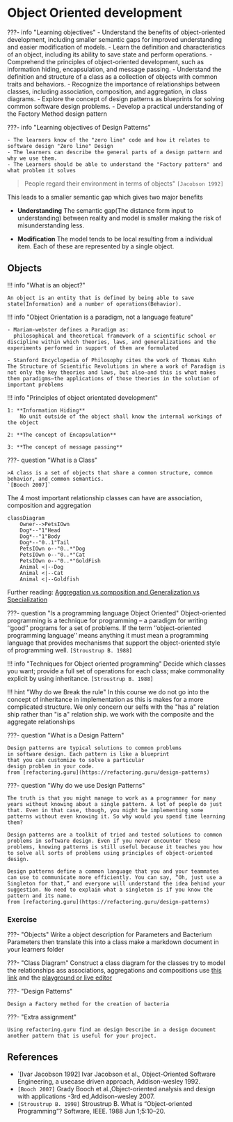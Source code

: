 # Object Oriented development

???- info "Learning objectives"
    - Understand the benefits of object-oriented development, including smaller semantic gaps for improved understanding and easier modification of models.
    - Learn the definition and characteristics of an object, including its ability to save state and perform operations.
    - Comprehend the principles of object-oriented development, such as information hiding, encapsulation, and message passing.
    - Understand the definition and structure of a class as a collection of objects with common traits and behaviors.
    - Recognize the importance of relationships between classes, including association, composition, and aggregation, in class diagrams.
    - Explore the concept of design patterns as blueprints for solving common software design problems.
    - Develop a practical understanding of the Factory Method design pattern

???- info "Learning objectives of Design Patterns"

    - The learners know of the "zero line" code and how it relates to software design "Zero line" Design
    - The learners can describe the general parts of a design pattern and why we use them.
    - The Learners should be able to understand the "Factory pattern" and what problem it solves


>People regard their environment in terms of objects"
`[Jacobson 1992]`

This leads to a smaller semantic gap which
gives two major benefits

- **Understanding**
The semantic gap(The distance form input to understanding) between reality and model is smaller making the risk of misunderstanding less.

- **Modification**
    The model tends to be local resulting from a individual item. Each of these are represented by a single object.


## Objects

!!! info "What is an object?"

    An object is an entity that is defined by being able to save state(Information) and a number of operations(Behavior).

!!! info "Object Orientation is a paradigm, not a language feature"

    - Mariam-webster defines a Paradigm as:
      philosophical and theoretical framework of a scientific school or discipline within which theories, laws, and generalizations and the experiments performed in support of them are formulated

    - Stanford Encyclopedia of Philosophy cites the work of Thomas Kuhn The Structure of Scientific Revolutions in where a work of Paradigm is not only the key theories and laws, but also—and this is what makes them paradigms—the applications of those theories in the solution of important problems

!!! info "Principles of object orientated development"

    1: **Information Hiding**
        No unit outside of the object shall know the internal workings of the object

    2: **The concept of Encapsulation**

    3: **The concept of message passing**

???- question "What is a Class"

    >A class is a set of objects that share a common structure, common behavior, and common semantics.
    `[Booch 2007]`


The 4 most important relationship classes can have
are association, composition and aggregation

```mermaid
classDiagram
    Owner-->PetsIOwn
    Dog*--"1"Head
    Dog*--"1"Body
    Dog*--"0..1"Tail
    PetsIOwn o--"0..*"Dog
    PetsIOwn o--"0..*"Cat
    PetsIOwn o--"0..*"GoldFish
    Animal <|--Dog
    Animal <|--Cat
    Animal <|--Goldfish
```

Further reading:
[Aggregation vs composition and Generalization vs Specialization](https://www.visual-paradigm.com/guide/uml-unified-modeling-language/uml-aggregation-vs-composition/)

???- question "Is a programming language Object Oriented"
    Object-oriented programming is a technique for programming – a paradigm for writing ‘‘good’’ programs for a set of problems. If the term ‘‘object-oriented programming language’’ means anything it must mean a programming language that provides mechanisms that support the object-oriented style of programming well.
    `[Stroustrup B. 1988]`

!!! info "Techniques for Object oriented programming"
    Decide which classes you want;
    provide a full set of operations for each class;
    make commonality explicit by using inheritance.
    `[Stroustrup B. 1988]`

!!! hint "Why do we Break the rule"
    In this course we do not go into the concept of
    inheritance in implementation as this is makes for a
    more complicated structure. We only concern our selfs
    with the "has a" relation ship rather than "is a" relation ship.
    we work with the composite and the aggregate relationships

???- question  "What is a Design Pattern"

    Design patterns are typical solutions to common problems
    in software design. Each pattern is like a blueprint
    that you can customize to solve a particular
    design problem in your code.
    from [refactoring.guru](https://refactoring.guru/design-patterns)

???- question  "Why do we use Design Patterns"

    The truth is that you might manage to work as a programmer for many years without knowing about a single pattern. A lot of people do just that. Even in that case, though, you might be implementing some patterns without even knowing it. So why would you spend time learning them?

    Design patterns are a toolkit of tried and tested solutions to common problems in software design. Even if you never encounter these problems, knowing patterns is still useful because it teaches you how to solve all sorts of problems using principles of object-oriented design.

    Design patterns define a common language that you and your teammates can use to communicate more efficiently. You can say, “Oh, just use a Singleton for that,” and everyone will understand the idea behind your suggestion. No need to explain what a singleton is if you know the pattern and its name.
    from [refactoring.guru](https://refactoring.guru/design-patterns)

### Exercise
???- "Objects"
    Write a object description for Parameters and Bacterium Parameters then translate this into a class make a markdown document in your learners folder

???- "Class Diagram"
    Construct a class diagram for the classes
    try to model the relationships ass associations, aggregations
    and compositions
    use [this link](https://mermaid.js.org/syntax/classDiagram.html)
   and the [playground or live editor](https://www.mermaidchart.com/play#pako:eNpdjbEOgjAURX_lpZMO_QEGEynKQqIDW2F4wdY2Sl9TmhBD-XfByKB3PefeO7GOboplTD9p7AyGCHXRhMbBkqMUJtgh9ji0wPkhlSpCT069EuS7kmAw5L119_3WyFcNxFStooJorHvMGxSfjYtTCQpZoY_k219Wj5TgJO3VLCf_zAS1NM9SY6aRdxhAYPhKbH4Dm8NAOg)

???- "Design Patterns"

    Design a Factory method for the creation of bacteria

???- "Extra assignment"

    Using refactoring.guru find an design Describe in a design document another pattern that is useful for your project.


## References

- `[Ivar Jacobson 1992] Ivar Jacobson et al., Object-Oriented Software Engineering, a usecase driven approach, Addison-wesley 1992.
- `[Booch 2007]` Grady Booch et al.,Object-oriented analysis and design with applications -3rd ed,Addison-wesley 2007.
- `[Stroustrup B. 1998]` Stroustrup B. What is “Object-oriented Programming”? Software, IEEE. 1988 Jun 1;5:10–20.

